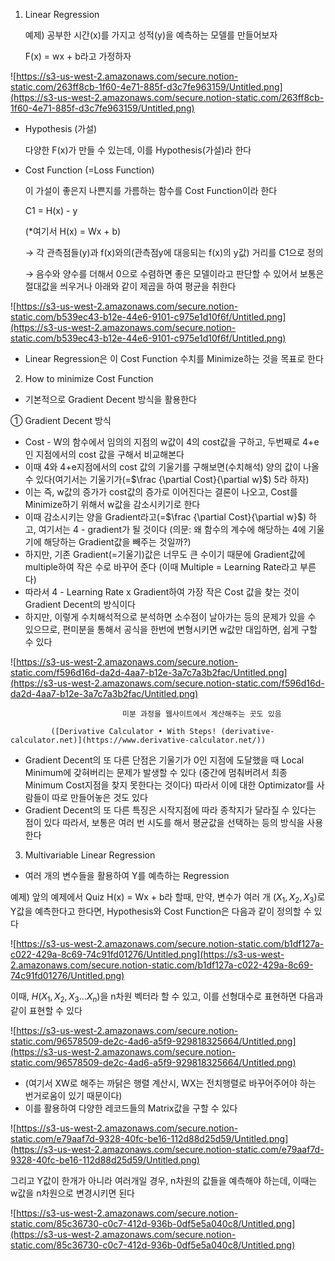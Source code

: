 1. Linear Regression

    예제) 공부한 시간(x)를 가지고 성적(y)을 예측하는 모델를 만들어보자

    F(x) = wx + b라고 가정하자

![https://s3-us-west-2.amazonaws.com/secure.notion-static.com/263ff8cb-1f60-4e71-885f-d3c7fe963159/Untitled.png](https://s3-us-west-2.amazonaws.com/secure.notion-static.com/263ff8cb-1f60-4e71-885f-d3c7fe963159/Untitled.png)

- Hypothesis (가설)

    다양한 F(x)가 만들 수 있는데, 이를 Hypothesis(가설)라 한다

- Cost Function (=Loss Function)

    이 가설이 좋은지 나쁜지를 가름하는 함수를 Cost Function이라 한다

    C1 = H(x) - y

    (*여기서 H(x) = Wx + b)

    → 각 관측점들(y)과 f(x)와의(관측점y에 대응되는 f(x)의 y값) 거리를 C1으로 정의

    → 음수와 양수를 더해서 0으로 수렴하면 좋은 모델이라고 판단할 수 있어서 보통은 절대값을 씌우거나 아래와 같이 제곱을 하여 평균을 취한다

![https://s3-us-west-2.amazonaws.com/secure.notion-static.com/b539ec43-b12e-44e6-9101-c975e1d10f6f/Untitled.png](https://s3-us-west-2.amazonaws.com/secure.notion-static.com/b539ec43-b12e-44e6-9101-c975e1d10f6f/Untitled.png)

- Linear Regression은 이 Cost Function 수치를 Minimize하는 것을 목표로 한다

2. How to minimize Cost Function

- 기본적으로 Gradient Decent 방식을 활용한다

① Gradient Decent 방식

- Cost - W의 함수에서 임의의 지점의 w값이 4의 cost값을 구하고, 두번째로 4+e인 지점에서의 cost 값을 구해서 비교해본다
- 이때 4와 4+e지점에서의 cost 값의 기울기를 구해보면(수치해석) 양의 값이 나올 수 있다(여기서는 기울기가(=$\frac {\partial Cost}{\partial w}$) 5라 하자)
- 이는 즉, w값의 증가가 cost값의 증가로 이어진다는 결론이 나오고, Cost를 Minimize하기 위해서 w값을 감소시키기로 한다
- 이때 감소시키는 양을 Gradient라고(=$\frac {\partial Cost}{\partial w}$) 하고, 여기서는 4 - gradient가 될 것이다 (의문: 왜 함수의 계수에 해당하는 4에 기울기에 해당하는 Gradient값을 빼주는 것일까?)
- 하지만, 기존 Gradient(=기울기)값은 너무도 큰 수이기 때문에 Gradient값에 multiple하여 작은 수로 바꾸어 준다 (이때 Multiple = Learning Rate라고 부른다)
- 따라서 4 - Learning Rate x Gradient하여 가장 작은 Cost 값을 찾는 것이 Gradient Decent의 방식이다
- 하지만, 이렇게 수치해석적으로 분석하면 소수점이 날아가는 등의 문제가 있을 수 있으므로, 편미분을 통해서 공식을 한번에 변형시키면 w값만 대입하면, 쉽게 구할 수 있다

![https://s3-us-west-2.amazonaws.com/secure.notion-static.com/f596d16d-da2d-4aa7-b12e-3a7c7a3b2fac/Untitled.png](https://s3-us-west-2.amazonaws.com/secure.notion-static.com/f596d16d-da2d-4aa7-b12e-3a7c7a3b2fac/Untitled.png)

                             미분 과정을 웹사이트에서 계산해주는 곳도 있음

             ([Derivative Calculator • With Steps! (derivative-calculator.net)](https://www.derivative-calculator.net/))

- Gradient Decent의 또 다른 단점은 기울기가 0인 지점에 도달했을 때 Local Minimum에 갖혀버리는 문제가 발생할 수 있다 (중간에 멈춰버려서 최종 Minimum Cost지점을 찾지 못한다는 것이다) 따라서 이에 대한 Optimizator를 사람들이 따로 만들어놓은 것도 있다
- Gradient Decent의 또 다른 특징은 시작지점에 따라 종착지가 달라질 수 있다는 점이 있다 따라서, 보통은 여러 번 시도를 해서 평균값을 선택하는 등의 방식을 사용한다

3. Multivariable Linear Regression

- 여러 개의 변수들을 활용하여 Y를 예측하는 Regression

예제) 앞의 예제에서 Quiz H(x) = Wx + b라 할때, 만약, 변수가 여러 개 $(X_1, X_2, X_3)$로 Y값을 예측한다고 한다면, Hypothesis와 Cost Function은 다음과 같이 정의할 수 있다

![https://s3-us-west-2.amazonaws.com/secure.notion-static.com/b1df127a-c022-429a-8c69-74c91fd01276/Untitled.png](https://s3-us-west-2.amazonaws.com/secure.notion-static.com/b1df127a-c022-429a-8c69-74c91fd01276/Untitled.png)

이때, $H(X_1, X_2, X_3...X_n)$을 n차원 벡터라 할 수 있고, 이를 선형대수로 표현하면 다음과 같이 표현할 수 있다

![https://s3-us-west-2.amazonaws.com/secure.notion-static.com/96578509-de2c-4ad6-a5f9-929818325664/Untitled.png](https://s3-us-west-2.amazonaws.com/secure.notion-static.com/96578509-de2c-4ad6-a5f9-929818325664/Untitled.png)

- (여기서 XW로 해주는 까닭은 행렬 계산시, WX는 전치행렬로 바꾸어주어야 하는 번거로움이 있기 때문이다)
- 이를 활용하여 다양한 레코드들의 Matrix값을 구할 수 있다

![https://s3-us-west-2.amazonaws.com/secure.notion-static.com/e79aaf7d-9328-40fc-be16-112d88d25d59/Untitled.png](https://s3-us-west-2.amazonaws.com/secure.notion-static.com/e79aaf7d-9328-40fc-be16-112d88d25d59/Untitled.png)

그리고 Y값이 한개가 아니라 여러개일 경우, n차원의 값들을 예측해야 하는데, 이때는 w값을 n차원으로 변경시키면 된다

![https://s3-us-west-2.amazonaws.com/secure.notion-static.com/85c36730-c0c7-412d-936b-0df5e5a040c8/Untitled.png](https://s3-us-west-2.amazonaws.com/secure.notion-static.com/85c36730-c0c7-412d-936b-0df5e5a040c8/Untitled.png)
